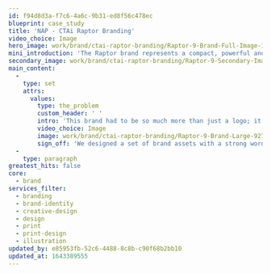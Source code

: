 ```yaml
---
id: f94d8d3a-f7c6-4a6c-9b31-ed8f56c478ec
blueprint: case_study
title: 'NAP - CTAi Raptor Branding'
video_choice: Image
hero_image: work/brand/ctai-raptor-branding/Raptor-9-Brand-Full-Image-1360x768.5.jpg
mini_introduction: 'The Raptor brand represents a compact, powerful and capable product that is a leader in its class. Everything that the branding needed to be.'
secondary_image: work/brand/ctai-raptor-branding/Raptor-9-Secondary-Image-896x597.jpg
main_content:
  -
    type: set
    attrs:
      values:
        type: the_problem
        custom_header: ' '
        intro: 'This brand had to be so much more than just a logo; it’s every touchpoint associated with the Raptor product range. Powerful brands are bold, consistent, recognisable.'
        video_choice: Image
        image: work/brand/ctai-raptor-branding/Raptor-9-Brand-Large-927x522.jpg
        sign_off: 'We designed a set of brand assets with a strong wordmark, complemented by a powerful and instantly recognisable claw slash, setting Raptor apart from competitors with a distinctive and memorable visual identity.'
  -
    type: paragraph
greatest_hits: false
core:
  - brand
services_filter:
  - branding
  - brand-identity
  - creative-design
  - design
  - print
  - print-design
  - illustration
updated_by: e85953fb-52c6-4488-8c8b-c90f68b2bb10
updated_at: 1643389555
---
```

